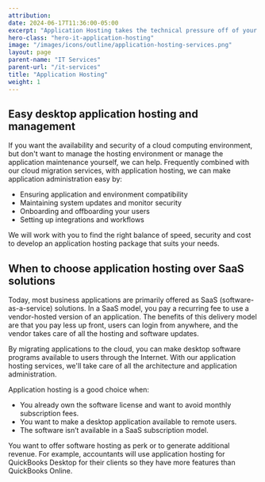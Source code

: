 ```yaml
---
attribution:
date: 2024-06-17T11:36:00-05:00
excerpt: "Application Hosting takes the technical pressure off of your business, leaving you to focus on what matters most - your business!"
hero-class: "hero-it-application-hosting"
image: "/images/icons/outline/application-hosting-services.png"
layout: page
parent-name: "IT Services"
parent-url: "/it-services"
title: "Application Hosting"
weight: 1
---
```


## Easy desktop application hosting and management

If you want the availability and security of a cloud computing environment, but don't want to manage the hosting environment or manage the application maintenance yourself, we can help. Frequently combined with our cloud migration services, with application hosting, we can make application administration easy by:

- Ensuring application and environment compatibility
- Maintaining system updates and monitor security
- Onboarding and offboarding your users
- Setting up integrations and workflows

We will work with you to find the right balance of speed, security and cost to develop an application hosting package that suits your needs.

## When to choose application hosting over SaaS solutions

Today, most business applications are primarily offered as SaaS (software-as-a-service) solutions. In a SaaS model, you pay a recurring fee to use a vendor-hosted version of an application. The benefits of this delivery model are that you pay less up front, users can login from anywhere, and the vendor takes care of all the hosting and software updates.

By migrating applications to the cloud, you can make desktop software programs available to users through the Internet. With our application hosting services, we'll take care of all the architecture and application administration.

Application hosting is a good choice when:

- You already own the software license and want to avoid monthly subscription fees.
- You want to make a desktop application available to remote users.
- The software isn’t available in a SaaS subscription model.

You want to offer software hosting as perk or to generate additional revenue. For example, accountants will use application hosting for QuickBooks Desktop for their clients so they have more features than QuickBooks Online.